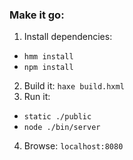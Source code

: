 ### Make it go:

1. Install dependencies:
  - `hmm install`
  - `npm install`
2. Build it: `haxe build.hxml`
3. Run it:
  - `static ./public`
  - `node ./bin/server`
4. Browse: `localhost:8080`
